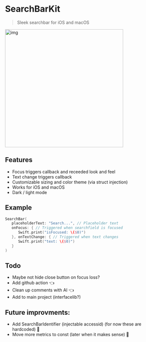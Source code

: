 # SearchBarKit

> Sleek searchbar for iOS and macOS

<img width="388" alt="img" src="https://s11.gifyu.com/images/SOOPE.gif">

## Features

- Focus triggers callback and receeded look and feel
- Text change triggers callback
- Customizable sizing and color theme (via struct injection)
- Works for iOS and macOS
- Dark / light mode

## Example

```swift
SearchBar(
   placeholderText: "Search...", // Placeholder text
   onFocus: { // Triggered when searchfield is focused
      Swift.print("isFocused: \($0)")
   }, onTextChange: { // Triggered when text changes
      Swift.print("text: \($0)")
   }
)
```

## Todo
- Maybe not hide close button on focus loss?
- Add github action 👈
- Clean up comments with AI 👈
- Add to main project (interfacelib?)

## Future improvments:
- Add SearchBarIdentifier (injectable accessid) (for now these are hardcoded) 🚫
- Move more metrics to const (later when it makes sense) 🚫
